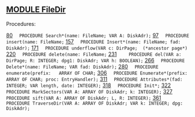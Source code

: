 
## [MODULE FileDir](https://github.com/io-core/Files/blob/main/FileDir.Mod)

Procedures:

[80](https://github.com/io-core/Files/blob/main/FileDir.Mod#80) `  PROCEDURE Search*(name: FileName; VAR A: DiskAdr);`
[97](https://github.com/io-core/Files/blob/main/FileDir.Mod#97) `  PROCEDURE insert(name: FileName;`
[157](https://github.com/io-core/Files/blob/main/FileDir.Mod#157) `  PROCEDURE Insert*(name: FileName; fad: DiskAdr);`
[171](https://github.com/io-core/Files/blob/main/FileDir.Mod#171) `  PROCEDURE underflow(VAR c: DirPage;  (*ancestor page*)`
[220](https://github.com/io-core/Files/blob/main/FileDir.Mod#220) `  PROCEDURE delete(name: FileName;`
[231](https://github.com/io-core/Files/blob/main/FileDir.Mod#231) `    PROCEDURE del(VAR a: DirPage; R: INTEGER; dpg1: DiskAdr; VAR h: BOOLEAN);`
[266](https://github.com/io-core/Files/blob/main/FileDir.Mod#266) `  PROCEDURE Delete*(name: FileName; VAR fad: DiskAdr);`
[280](https://github.com/io-core/Files/blob/main/FileDir.Mod#280) `  PROCEDURE enumerate(prefix:   ARRAY OF CHAR;`
[306](https://github.com/io-core/Files/blob/main/FileDir.Mod#306) `  PROCEDURE Enumerate*(prefix: ARRAY OF CHAR; proc: EntryHandler);`
[311](https://github.com/io-core/Files/blob/main/FileDir.Mod#311) `  PROCEDURE Attributes*(fad: INTEGER; VAR length, date: INTEGER);`
[318](https://github.com/io-core/Files/blob/main/FileDir.Mod#318) `  PROCEDURE Init*;`
[322](https://github.com/io-core/Files/blob/main/FileDir.Mod#322) `    PROCEDURE MarkSectors(VAR A: ARRAY OF DiskAdr; k: INTEGER);`
[327](https://github.com/io-core/Files/blob/main/FileDir.Mod#327) `      PROCEDURE sift(VAR A: ARRAY OF DiskAdr; L, R: INTEGER);`
[361](https://github.com/io-core/Files/blob/main/FileDir.Mod#361) `    PROCEDURE TraverseDir(VAR A: ARRAY OF DiskAdr; VAR k: INTEGER; dpg: DiskAdr);`
